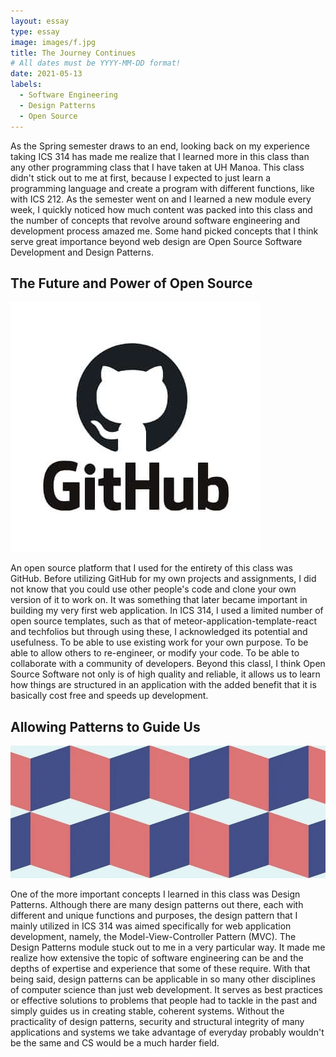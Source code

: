 ```yaml
---
layout: essay
type: essay
image: images/f.jpg
title: The Journey Continues
# All dates must be YYYY-MM-DD format!
date: 2021-05-13
labels:
  - Software Engineering
  - Design Patterns
  - Open Source
---
```


As the Spring semester draws to an end, looking back on my experience taking ICS 314 has made me realize that I learned more in this class than any other programming class that I have taken at UH Manoa. This class didn't stick out to me at first, because I expected to just learn a programming language and create a program with different functions, like with ICS 212. As the semester went on and I learned a new module every week, I quickly noticed how much content was packed into this class and the number of concepts that revolve around software engineering and development process amazed me. Some hand picked concepts that I think serve great importance beyond web design are Open Source Software Development and Design Patterns.

## The Future and Power of Open Source 

<img class="ui small left floated image" src="../images/GitHub-logo.jpg">

An open source platform that I used for the entirety of this class was GitHub. Before utilizing GitHub for my own projects and assignments, I did not know that you could use other people's code and clone your own version of it to work on. It was something that later became important in building my very first web application. In ICS 314, I used a limited number of open source templates, such as that of meteor-application-template-react and techfolios but through using these, I acknowledged its potential and usefulness. To be able to use existing work for your own purpose. To be able to allow others to re-engineer, or modify your code. To be able to collaborate with a community of developers. Beyond this classl, I think Open Source Software not only is of high quality and reliable, it allows us to learn how things are structured in an application with the added benefit that it is basically cost free and speeds up development. 

## Allowing Patterns to Guide Us

<img class="ui medium image" src="../images/design-pattern.webp">

One of the more important concepts I learned in this class was Design Patterns. Although there are many design patterns out there, each with different and unique functions and purposes, the design pattern that I mainly utilized in ICS 314 was aimed specifically for web application development, namely, the Model-View-Controller Pattern (MVC). The Design Patterns module stuck out to me in a very particular way. It made me realize how extensive the topic of software engineering can be and the depths of expertise and experience that some of these require. With that being said, design patterns can be applicable in so many other disciplines of computer science than just web development. It serves as best practices or effective solutions to problems that people had to tackle in the past and simply guides us in creating stable, coherent systems. Without the practicality of design patterns, security and structural integrity of many applications and systems we take advantage of everyday probably wouldn't be the same and CS would be a much harder field.
